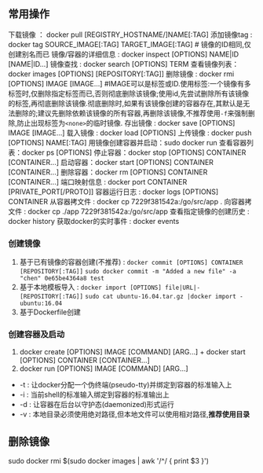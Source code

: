 ## 常用操作
下载镜像 ： docker pull [REGISTRY_HOSTNAME/]NAME[:TAG]
添加镜像tag : docker tag SOURCE_IMAGE[:TAG] TARGET_IMAGE[:TAG] # 镜像的ID相同,仅创建别名而已
镜像/容器的详细信息 : docker inspect [OPTIONS] NAME|ID [NAME|ID...]
镜像查找 : docker search [OPTIONS] TERM
查看镜像列表：docker images [OPTIONS] [REPOSITORY[:TAG]]
删除镜像 : docker rmi [OPTIONS] IMAGE [IMAGE...] #IMAGE可以是标签或ID.使用标签:一个镜像有多标签时,仅删除指定标签而已,否则彻底删除该镜像;使用id,先尝试删除所有该镜像的标签,再彻底删除该镜像.彻底删除时,如果有该镜像创建的容器存在,其默认是无法删除的;建议先删除依赖该镜像的所有容器,再删除该镜像,不推荐使用`-f`来强制删除,防止出现标签为`<none>`的临时镜像.
存出镜像 : docker save [OPTIONS] IMAGE [IMAGE...]
载入镜像 : docker load [OPTIONS]
上传镜像 : docker push [OPTIONS] NAME[:TAG]
用镜像创建容器并启动：sudo docker run
查看容器列表：docker ps [OPTIONS]
停止容器：docker stop [OPTIONS] CONTAINER [CONTAINER...]
启动容器：docker start [OPTIONS] CONTAINER [CONTAINER...]
删除容器：docker rm [OPTIONS] CONTAINER [CONTAINER...]
端口映射信息 : docker port CONTAINER [PRIVATE_PORT[/PROTO]]
容器运行日志 : docker logs [OPTIONS] CONTAINER
从容器拷文件 : docker cp 7229f381542a:/go/src/app .
向容器拷文件 : docker cp ./app 7229f381542a:/go/src/app
查看指定镜像的创建历史 : docker history
获取docker的实时事件  : docker events

### 创建镜像

1. 基于已有镜像的容器创建(不推荐) : `docker commit [OPTIONS] CONTAINER [REPOSITORY[:TAG]]`
`sudo docker commit -m "Added a new file" -a "chen" 0e65be4364a8 test`
1. 基于本地模板导入 : `docker import [OPTIONS] file|URL|- [REPOSITORY[:TAG]]`
`sudo cat ubuntu-16.04.tar.gz |docker import - ubuntu:16.04`
1. 基于Dockerfile创建

### 创建容器及启动
1. docker create [OPTIONS] IMAGE [COMMAND] [ARG...] + docker start [OPTIONS] CONTAINER [CONTAINER...]
1. docker run [OPTIONS] IMAGE [COMMAND] [ARG...]
- -t : 让docker分配一个伪终端(pseudo-tty)并绑定到容器的标准输入上
- -i : 当前shell的标准输入绑定到容器的标准输出上
- -d : 让容器在后台以守护态(daemonized)形式运行
- -v : 本地目录必须使用绝对路径,但本地文件可以使用相对路径,**推荐使用目录**

## 删除镜像
sudo docker rmi $(sudo docker images | awk '/^<none>/ { print $3 }')

